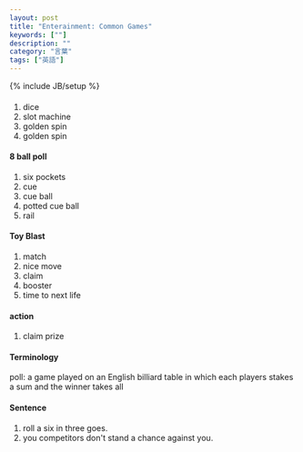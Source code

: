 ```yaml
---
layout: post
title: "Enterainment: Common Games"
keywords: [""]
description: ""
category: "言葉"
tags: ["英語"]
---
```

{% include JB/setup %}

####
1. dice
2. slot machine
3. golden spin
4. golden spin

#### 8 ball poll
1. six pockets
2. cue
3. cue ball 
4. potted cue ball
5. rail

#### Toy Blast
1. match
2. nice move
3. claim
4. booster
5. time to next life

#### action
1. claim prize


#### Terminology
poll: a game played on an English billiard table in which each players stakes a
sum and the winner takes all

#### Sentence
1. roll a six in three goes.
2. you competitors don't stand a chance against you.

